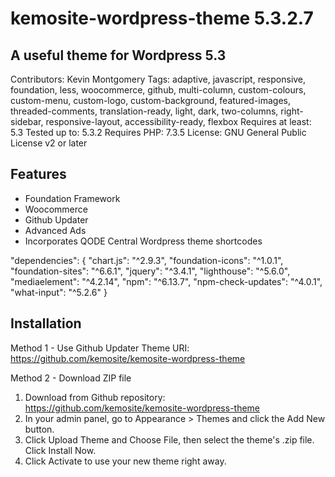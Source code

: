 # kemosite-wordpress-theme 5.3.2.7
## A useful theme for Wordpress 5.3

Contributors: Kevin Montgomery
Tags: adaptive, javascript, responsive, foundation, less, woocommerce, github, multi-column, custom-colours, custom-menu, custom-logo, custom-background, featured-images, threaded-comments, translation-ready, light, dark, two-columns, right-sidebar, responsive-layout, accessibility-ready, flexbox
Requires at least: 5.3
Tested up to: 5.3.2
Requires PHP: 7.3.5
License: GNU General Public License v2 or later

## Features
 - Foundation Framework
 - Woocommerce
 - Github Updater
 - Advanced Ads
 - Incorporates QODE Central Wordpress theme shortcodes

"dependencies": {
    "chart.js": "^2.9.3",
    "foundation-icons": "^1.0.1",
    "foundation-sites": "^6.6.1",
    "jquery": "^3.4.1",
    "lighthouse": "^5.6.0",
    "mediaelement": "^4.2.14",
    "npm": "^6.13.7",
    "npm-check-updates": "^4.0.1",
    "what-input": "^5.2.6"
  }

## Installation
Method 1 - Use Github Updater
Theme URI: https://github.com/kemosite/kemosite-wordpress-theme

Method 2 - Download ZIP file
1. Download from Github repository: https://github.com/kemosite/kemosite-wordpress-theme
2. In your admin panel, go to Appearance > Themes and click the Add New button.
3. Click Upload Theme and Choose File, then select the theme's .zip file. Click Install Now.
4. Click Activate to use your new theme right away.

